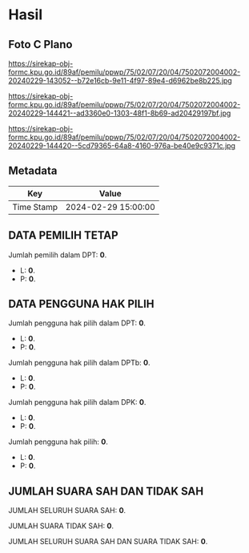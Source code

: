 # Hasil

## Foto C Plano

https://sirekap-obj-formc.kpu.go.id/89af/pemilu/ppwp/75/02/07/20/04/7502072004002-20240229-143052--b72e16cb-9e11-4f97-89e4-d6962be8b225.jpg

https://sirekap-obj-formc.kpu.go.id/89af/pemilu/ppwp/75/02/07/20/04/7502072004002-20240229-144421--ad3360e0-1303-48f1-8b69-ad20429197bf.jpg

https://sirekap-obj-formc.kpu.go.id/89af/pemilu/ppwp/75/02/07/20/04/7502072004002-20240229-144420--5cd79365-64a8-4160-976a-be40e9c9371c.jpg


## Metadata

| Key        | Value               |
| ---------- | ------------------- |
| Time Stamp | 2024-02-29 15:00:00 |


## DATA PEMILIH TETAP

Jumlah pemilih dalam DPT: **0**.
 * L: **0**.
 * P: **0**.

## DATA PENGGUNA HAK PILIH

Jumlah pengguna hak pilih dalam DPT: **0**.
 * L: **0**.
 * P: **0**.

Jumlah pengguna hak pilih dalam DPTb: **0**.
 * L: **0**.
 * P: **0**.

Jumlah pengguna hak pilih dalam DPK: **0**.
 * L: **0**.
 * P: **0**.

Jumlah pengguna hak pilih: **0**.
 * L: **0**.
 * P: **0**.

## JUMLAH SUARA SAH DAN TIDAK SAH

JUMLAH SELURUH SUARA SAH: **0**.

JUMLAH SUARA TIDAK SAH: **0**.

JUMLAH SELURUH SUARA SAH DAN SUARA TIDAK SAH: **0**.


